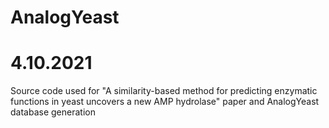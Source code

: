 # AnalogYeast 
# 4.10.2021
Source code  used for "A similarity-based method for predicting enzymatic functions in yeast uncovers a new AMP hydrolase" paper and AnalogYeast  database generation 
